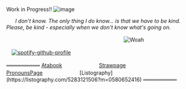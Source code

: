 Work in Progress!!
![image](https://github.com/user-attachments/assets/91879ca9-4b95-4078-a716-6b0ee3880c37)

‎ ‎ ‎ ‎ ‎ ‎    _I don't know. The only thing I do know... is that we have to be kind. Please, be kind - especially when we don't know what's going on._ <br />


   　　　　　　　　　　　　　　　　　　  　　　　![Woah](https://komarev.com/ghpvc/?username=gambling-addict&color=72001d&label=Hi+sillies)<br />

　[![spotify-github-profile](https://spotify-github-profile.kittinanx.com/api/view?uid=a7dy6ttd2hrv6zemln72x9zdw&cover_image=true&theme=novatorem&show_offline=false&background_color=0d0a1f&interchange=false&bar_color=4e6cb1&bar_color_cover=true)](https://spotify-github-profile.kittinanx.com/api/view?uid=a7dy6ttd2hrv6zemln72x9zdw&redirect=true)<br />

═════════  [Atabook](https://forcas.atabook.org/)　　　　　　　[Strawpage](https://4cas.straw.page/)　　　　　　　　[PronounsPage](https://en.pronouns.page/@forcas_)　　　　　　　[Listography](https://listography.com/5283121506?m=0580652416)  ═════════





<!--
**gambling-addict/gambling-addict** is a ✨ _special_ ✨ repository because its `README.md` (this file) appears on your GitHub profile.

Here are some ideas to get you started:

- 🔭 I’m currently working on ...
- 🌱 I’m currently learning ...
- 👯 I’m looking to collaborate on ...
- 🤔 I’m looking for help with ...
- 💬 Ask me about ...
- 📫 How to reach me: ...
- 😄 Pronouns: ...
- ⚡ Fun fact: ...
-->
